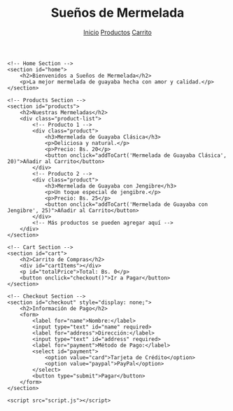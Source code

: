 <!DOCTYPE html>
<html lang="es">
<head>
    <meta charset="UTF-8">
    <meta name="viewport" content="width=device-width, initial-scale=1.0">
    <title>Sueños de Mermelada - Tienda</title>
    <link rel="stylesheet" href="style.css">
</head>
<body>
    <!-- Header -->
    <header>
        <h1>Sueños de Mermelada</h1>
        <nav>
            <a href="#home">Inicio</a>
            <a href="#products">Productos</a>
            <a href="#cart">Carrito</a>
        </nav>
    </header>

    <!-- Home Section -->
    <section id="home">
        <h2>Bienvenidos a Sueños de Mermelada</h2>
        <p>La mejor mermelada de guayaba hecha con amor y calidad.</p>
    </section>

    <!-- Products Section -->
    <section id="products">
        <h2>Nuestras Mermeladas</h2>
        <div class="product-list">
            <!-- Producto 1 -->
            <div class="product">
                <h3>Mermelada de Guayaba Clásica</h3>
                <p>Deliciosa y natural.</p>
                <p>Precio: Bs. 20</p>
                <button onclick="addToCart('Mermelada de Guayaba Clásica', 20)">Añadir al Carrito</button>
            </div>
            <!-- Producto 2 -->
            <div class="product">
                <h3>Mermelada de Guayaba con Jengibre</h3>
                <p>Un toque especial de jengibre.</p>
                <p>Precio: Bs. 25</p>
                <button onclick="addToCart('Mermelada de Guayaba con Jengibre', 25)">Añadir al Carrito</button>
            </div>
            <!-- Más productos se pueden agregar aquí -->
        </div>
    </section>

    <!-- Cart Section -->
    <section id="cart">
        <h2>Carrito de Compras</h2>
        <div id="cartItems"></div>
        <p id="totalPrice">Total: Bs. 0</p>
        <button onclick="checkout()">Ir a Pagar</button>
    </section>

    <!-- Checkout Section -->
    <section id="checkout" style="display: none;">
        <h2>Información de Pago</h2>
        <form>
            <label for="name">Nombre:</label>
            <input type="text" id="name" required>
            <label for="address">Dirección:</label>
            <input type="text" id="address" required>
            <label for="payment">Método de Pago:</label>
            <select id="payment">
                <option value="card">Tarjeta de Crédito</option>
                <option value="paypal">PayPal</option>
            </select>
            <button type="submit">Pagar</button>
        </form>
    </section>

    <script src="script.js"></script>
</body>
</html>
